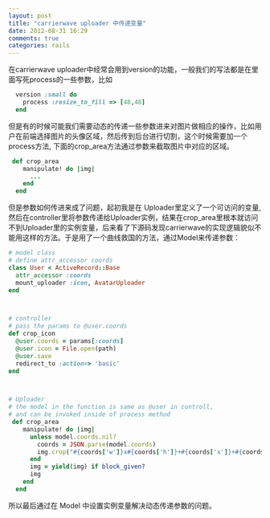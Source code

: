 ```yaml
---
layout: post
title: "carrierwave uploader 中传递变量"
date: 2012-08-31 16:29
comments: true
categories: rails
---
```



在carrierwave uploader中经常会用到version的功能，一般我们的写法都是在里面写死process的一些参数，比如

```ruby
  version :small do
    process :resize_to_fill => [48,48]
  end
```

但是有的时候可能我们需要动态的传递一些参数进来对图片做相应的操作，比如用户在前端选择图片的头像区域，然后传到后台进行切割，这个时候需要加一个process方法, 下面的crop_area方法通过参数来截取图片中对应的区域。

```ruby
 def crop_area
    manipulate! do |img|
      ...
    end
  end
```



但是参数如何传进来成了问题，起初我是在 Uploader里定义了一个可访问的变量,然后在controller里将参数传递给Uploader实例，结果在crop_area里根本就访问不到Uploader里的实例变量，后来看了下源码发现carrierwave的实现逻辑貌似不能用这样的方法。于是用了一个曲线救国的方法，通过Model来传递参数：


```ruby
# model class
# define attr_accessor coords
class User < ActiveRecord::Base
  attr_accessor :coords
  mount_uploader :icon, AvatarUploader
end



# controller
# pass the params to @user.coords
def crop_icon
  @user.coords = params[:coords]
  @user.icon = File.open(path)
  @user.save
  redirect_to :action=> 'basic'
end



# Uploader
# the model in the function is same as @user in controll,
# and can be invoked inside of process method 
 def crop_area
    manipulate! do |img|
      unless model.coords.nil?
        coords = JSON.parse(model.coords)
        img.crop("#{coords['w']}x#{coords['h']}+#{coords['x']}+#{coords['y']}")
      end
      img = yield(img) if block_given?
      img
    end
  end
```


所以最后通过在 Model 中设置实例变量解决动态传递参数的问题。